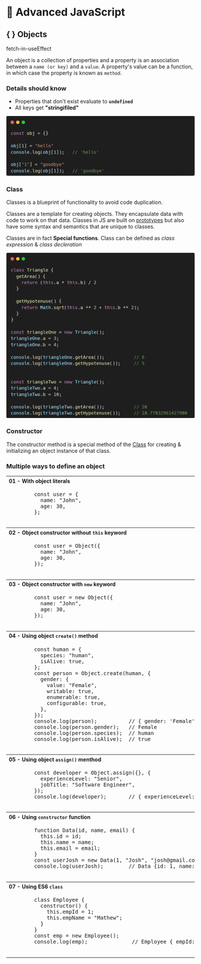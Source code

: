 # 🐘 Advanced JavaScript

## **{ }** Objects

fetch-in-useEffect

An object is a collection of properties and a property is an association between a `name (or key)` and a `value`. A property's value can be a function, in which case the property is known as `method`.

### Details should know

- Properties that don't exist evaluate to **`undefined`**
- All keys get **"stringifiled"**

![object stringfield example](./assets/images/object-stringfield.png)

### Class

Classes is a blueprint of functionality to avoid code duplication.

Classes are a template for creating objects. They encapsulate data with code to work on that data. Classes in JS are built on [prototypes](#prototypes) but also have some syntax and semantics that are unique to classes.

Classes are in fact **Special functions**. Class can be defined as _class expression_ & _class decleration_

![Basic Class Example](./assets/images/basic-class.png)

### Constructor

The constructor method is a special method of the [Class](#Class) for creating & initializing an object instance of that class.

### Multiple ways to define an object

<table>
  <tr>
    <th align="left">01 - With object literals</th>
  </tr>
  <tr>
    <td>
      <pre lang="js">
        const user = {
          name: "John",
          age: 30,
        };
      </pre>
    </td>
  </tr>
  <tr>
    <th align="left">02 - Object constructor without <code>this</code> keyword</th>
  </tr>
  <tr>
    <td>
      <pre lang="js">
        const user = Object({
          name: "John",
          age: 30,
        });
      </pre>
    </td>
  </tr>
  <tr>
    <th align="left">03 - Object constructor with <code>new</code> keyword</th>
  </tr>
  <tr>
    <td>
      <pre lang="js">
        const user = new Object({
          name: "John",
          age: 30,
        });
      </pre>
    </td>
  </tr> 
  <tr>
    <th align="left">04 - Using object <code>create()</code> method</th>
  </tr>
  <tr>
    <td>
      <pre lang="js">
        const human = {
          species: "human",
          isAlive: true,
        };
        const person = Object.create(human, {
          gender: {
            value: "Female",
            writable: true,
            enumerable: true,
            configurable: true,
          },
        });
        console.log(person);          // { gender: 'Female' }
        console.log(person.gender);   // Female
        console.log(person.species);  // human
        console.log(person.isAlive);  // true
      </pre>
    </td>
  </tr>
  <tr>
    <th align="left">05 - Using object <code>assign()</code> menthod</th>
  </tr>
  <tr>
    <td>
      <pre lang="js">
        const developer = Object.assign({}, {
          experienceLevel: "Senior",
          jobTitle: "Software Engineer",
        });
        console.log(developer);       // { experienceLevel: 'Senior', jobTitle: 'Software Engineer' }
      </pre>
    </td>
  </tr>
  <tr>
    <th align="left">06 - Using <code>constructor</code> function</th>
  </tr>
  <tr>
    <td>
      <pre lang="js">
        function Data(id, name, email) {
          this.id = id;
          this.name = name;
          this.email = email;
        }
        const userJosh = new Data(1, "Josh", "josh@gmail.com");
        console.log(userJosh);        // Data {id: 1, name: 'Josh', email: 'josh@gmail.com'}
      </pre>
    </td>
  </tr>
  <tr>
    <th align="left">07 - Using ES6 <code>class</code></th>
  </tr>
  <tr>
    <td>
      <pre lang="js">
        class Employee {
          constructor() {
            this.empId = 1;
            this.empName = "Mathew";
          }
        }           
        const emp = new Employee();         
        console.log(emp);              // Employee { empId: 1, empName: 'Mathew' }
      </pre>
    </td>
  </tr>
</table>
